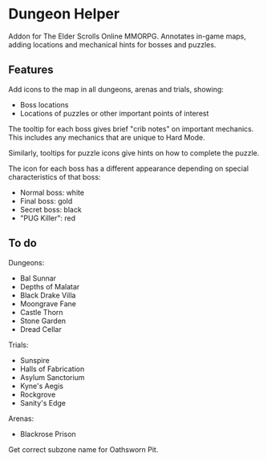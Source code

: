 # Dungeon Helper

Addon for The Elder Scrolls Online MMORPG. Annotates in-game maps, adding locations and mechanical hints for bosses and puzzles.

## Features

Add icons to the map in all dungeons, arenas and trials, showing:

- Boss locations
- Locations of puzzles or other important points of interest

The tooltip for each boss gives brief "crib notes" on important mechanics. This includes any mechanics that are unique to Hard Mode.

Similarly, tooltips for puzzle icons give hints on how to complete the puzzle.

The icon for each boss has a different appearance depending on special characteristics of that boss:

- Normal boss: white
- Final boss: gold
- Secret boss: black
- "PUG Killer": red

## To do

Dungeons:

- Bal Sunnar
- Depths of Malatar
- Black Drake Villa
- Moongrave Fane
- Castle Thorn
- Stone Garden
- Dread Cellar

Trials:

- Sunspire
- Halls of Fabrication
- Asylum Sanctorium
- Kyne's Aegis
- Rockgrove
- Sanity's Edge

Arenas:

- Blackrose Prison

Get correct subzone name for Oathsworn Pit.

